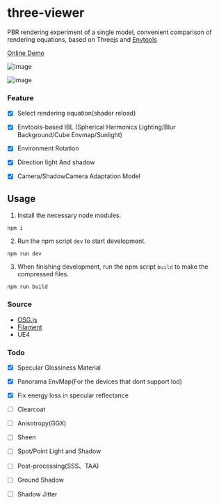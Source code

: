 # three-viewer

PBR rendering experiment of a single model, convenient comparison of rendering equations, based on Threejs and [Envtools](https://github.com/todaylg/envTools)

[Online Demo](https://todaylg.github.io/three-viewer/)

![image](https://github.com/todaylg/three-viewer/blob/master/intro/zelda.png)

![image](https://github.com/todaylg/three-viewer/blob/master/intro/abyss.png)

### Feature

- [x] Select rendering equation(shader reload)
  
- [x] Envtools-based IBL (Spherical Harmonics Lighting/Blur Background/Cube Envmap/Sunlight)

- [x] Environment Rotation

- [x] Direction light And shadow

- [x] Camera/ShadowCamera Adaptation Model

## Usage

1. Install the necessary node modules.

```
npm i
```

2. Run the npm script `dev` to start development.

```
npm run dev
```

3. When finishing development, run the npm script `build` to make the compressed files.

```
npm run build
```

### Source

* [OSG.js](https://github.com/cedricpinson/osgjs)
* [Filament](https://google.github.io/filament/Filament.html)
* UE4

### Todo

- [x] Specular Glossiness Material

- [x] Panorama EnvMap(For the devices that dont support lod)

- [x] Fix energy loss in specular reflectance
  
- [ ] Clearcoat

- [ ] Anisotropy(GGX)
  
- [ ] Sheen

- [ ] Spot/Point Light and Shadow

- [ ] Post-processing(SSS、TAA)

- [ ] Ground Shadow

- [ ] Shadow Jitter
